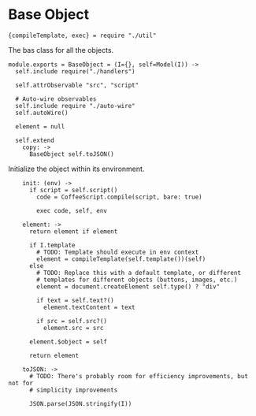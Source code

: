 Base Object
===========

    {compileTemplate, exec} = require "./util"

The bas class for all the objects.

    module.exports = BaseObject = (I={}, self=Model(I)) ->
      self.include require("./handlers")

      self.attrObservable "src", "script"

      # Auto-wire observables
      self.include require "./auto-wire"
      self.autoWire()

      element = null

      self.extend
        copy: ->
          BaseObject self.toJSON()

Initialize the object within its environment.

        init: (env) ->
          if script = self.script()
            code = CoffeeScript.compile(script, bare: true)

            exec code, self, env

        element: ->
          return element if element

          if I.template
            # TODO: Template should execute in env context
            element = compileTemplate(self.template())(self)
          else
            # TODO: Replace this with a default template, or different
            # templates for different objects (buttons, images, etc.)
            element = document.createElement self.type() ? "div"

            if text = self.text?()
              element.textContent = text

            if src = self.src?()
              element.src = src

          element.$object = self

          return element

        toJSON: ->
          # TODO: There's probably room for efficiency improvements, but not for
          # simplicity improvements

          JSON.parse(JSON.stringify(I))

